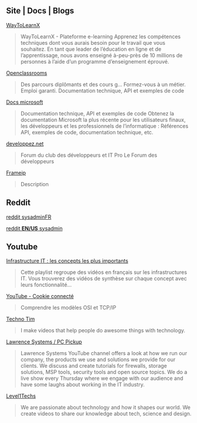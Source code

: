 ## Site | Docs | Blogs

[WayToLearnX](https://waytolearnx.com)

> WayToLearnX - Plateforme e-learning
Apprenez les compétences techniques dont vous aurais besoin pour le travail que vous souhaitez. En tant que leader de l’éducation en ligne et de l’apprentissage, nous avons enseigné à-peu-près de 10 millions de personnes à l’aide d’un programme d’enseignement éprouvé.


[Openclassrooms](https://openclassrooms.com/fr/
)
> Des parcours diplômants et des cours g...
Formez-vous à un métier. Emploi garanti.
Documentation technique, API et exemples de code


[Docs microsoft ](https://docs.microsoft.com/fr-fr/)

> Documentation technique, API et exemples de code
Obtenez la documentation Microsoft la plus récente pour les utilisateurs finaux, les développeurs et les professionnels de l’informatique : Références API, exemples de code, documentation technique, etc.


[developpez.net](https://www.developpez.net/forums/)

>Forum du club des développeurs et IT Pro
Le Forum des développeurs

[Frameip](https://www.frameip.com/)

> Description

## Reddit
[reddit sysadminFR](https://reddit.com/r/Sysadmin_Fr/)

[reddit **EN/US** sysadmin](https://reddit.com/r/sysadmin/)

## Youtube 

[Infrastructure IT : les concepts les plus importants](https://www.youtube.com/playlist?list=PLP0aqyZ5GFdm4xat5-347L3ZzqkjZG4bk)

> Cette playlist regroupe des vidéos en français sur les infrastructures IT. Vous trouverez des vidéos de synthèse sur chaque concept avec leurs fonctionnalité...

[YouTube - Cookie connecté](https://youtu.be/26jazyc7VNk)

> Comprendre les modèles OSI et TCP/IP

[Techno Tim](https://www.youtube.com/channel/UCOk-gHyjcWZNj3Br4oxwh0A)

> I make videos that help people do awesome things with technology.

[Lawrence Systems / PC Pickup](https://www.youtube.com/user/TheTecknowledge)

> Lawrence Systems YouTube channel offers a look at how we run our company, the products we use and solutions we provide for our clients.  We discuss and create tutorials for firewalls, storage solutions, MSP tools, security tools and open source topics.  We do a live show every Thursday where we engage with our audience and have some laughs about working in the IT industry.


[Level1Techs](https://www.youtube.com/user/teksyndicate)

> We are passionate about technology and how it shapes our world. We create videos to share our knowledge about tech, science and design.

